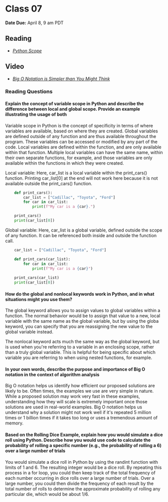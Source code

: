 # Class 07

**Date Due:** April 8, 9 am PDT

## Reading

- [_Python Scope_](https://realpython.com/python-scope-legb-rule/)

## Video

- [_Big O Notation is Simpler than You Might Think_](https://www.youtube.com/watch?v=dNorFNlDbX0)

### Reading Questions

#### Explain the concept of variable scope in Python and describe the difference between local and global scope. Provide an example illustrating the usage of both

Variable scope in Python is the concept of specificity in terms of where variables are available, based on where
they are created. Global variables are defined outside of any function and are thus available throughout the
program. These variables can be accessed or modified by any part of the code. Local variables are defined within
the function, and are only available within that function. Multiple local variables can have the same name, within
their own separate functions, for example, and those variables are only available within the functions in which they
were created.

Local variable: Here, car_list is a local variable within the print_cars() function. Printing car_list[0] at the end will
not work here because it is not available outside the print_cars() function.

```python
    def print_cars():
        car_list = ["Cadillac", "Toyota", "Ford"]
        for car in car_list:
            print(f"My car is a {car}.")

    print_cars()
    print(car_list[0])
```

Global variable: Here, car_list is a global variable, defined outside the scope of any function. It can be referenced both inside
and outside the function call.

```python
    car_list = ["Cadillac", "Toyota", "Ford"]

    def print_cars(car_list):
        for car in car_list:
            print(f"My car is a {car}")
    
    print_cars(car_list)
    print(car_list[0])

```

#### How do the global and nonlocal keywords work in Python, and in what situations might you use them?

The global keyword allows you to assign values to global variables within
a function. The normal behavior would be to assign that value to a new,
local variable with the same name as the global variable, but by using the
globa keyword, you can specify that you are reassigning the new value to
the global variable instead.

The nonlocal keyword acts much the same way as the global keyword, but is
used when you're referring to a variable in an enclosing scope, rather than
a truly global variable. This is helpful for being specific about which
variable you are referring to when using nested functions, for example.

#### In your own words, describe the purpose and importance of Big O notation in the context of algorithm analysis

Big O notation helps us identify how efficient our proposed solutions are
likely to be. Often times, the examples we use are very simple in nature.
While a proposed solution may work very fast in these examples, understanding
how they will scale is extremely important once those solutions are used in
real-world examples. Big O notation helps us understand why a solution might
not work well if it's repeated 5 million times or 1 billion times if it takes
too long or uses a tremendous amount of memory.

#### Based on the Rolling Dice Example, explain how you would simulate a dice roll using Python. Describe how you would use code to calculate the probability of rolling a specific number (e.g., the probability of rolling a 6) over a large number of trials

You would simulate a dice roll in Python by using the randint function with limits of
1 and 6. The resulting integer would be a dice roll. By repeating this process in a for
loop, you could then keep track of the total frequency of each number occurring in dice
rolls over a large number of trials. Over a large number, you could then divide the
frequency of each result by the total number of rolls to determine the approximate
probability of rolling any particular die, which would be about 1/6.
